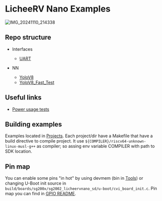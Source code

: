 # LicheeRV Nano Examples
![IMG_20241110_214338](https://github.com/user-attachments/assets/bbc0e666-5dd2-4052-b9cc-615e3a9bda76)

## Repo structure

- Interfaces
    - [UART](Projects/Interfaces/UART)
    
- NN
    - [YoloV8](Projects/Yolov8)
    - [YoloV8_Fast_Test](Projects/Yolov8)

## Useful links
- [Power usage tests](https://docs.google.com/document/d/1rqYGW91RLbdtiySxgSRCPxvIl0TrY_t7PZlEEJFMUWQ/edit?usp=sharing)

## Building examples
Examples located in [Projects](Projects/). Each project/dir have a Makefile that have a build directive to compile project. It use `${COMPILER}/riscv64-unknown-linux-musl-g++` as compiler; so assing env variable COMPILER with path to SDK location.

## Pin map
You can enable some pins "in hot" by using devmem (bin in [Tools](Tools)) or changing U-Boot init source in `build/boards/sg200x/sg2002_licheervnano_sd/u-boot/cvi_board_init.c`. Pin map you can find in [GPIO README](Projects/GPIO/README.md).
